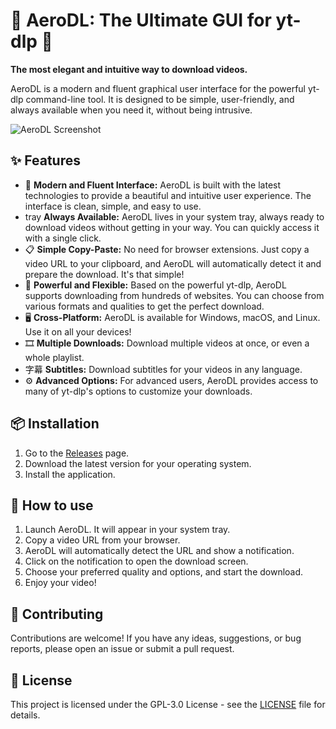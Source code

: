 # 🚀 AeroDL: The Ultimate GUI for yt-dlp 🚀

**The most elegant and intuitive way to download videos.**

AeroDL is a modern and fluent graphical user interface for the powerful yt-dlp command-line tool. It is designed to be simple, user-friendly, and always available when you need it, without being intrusive.

![AeroDL Screenshot](https://via.placeholder.com/800x600.png?text=AeroDL+Screenshot)

## ✨ Features

*   🎨 **Modern and Fluent Interface:** AeroDL is built with the latest technologies to provide a beautiful and intuitive user experience. The interface is clean, simple, and easy to use.
*   tray **Always Available:** AeroDL lives in your system tray, always ready to download videos without getting in your way. You can quickly access it with a single click.
*   📋 **Simple Copy-Paste:** No need for browser extensions. Just copy a video URL to your clipboard, and AeroDL will automatically detect it and prepare the download. It's that simple!
*   💪 **Powerful and Flexible:** Based on the powerful yt-dlp, AeroDL supports downloading from hundreds of websites. You can choose from various formats and qualities to get the perfect download.
*   🖥️ **Cross-Platform:** AeroDL is available for Windows, macOS, and Linux. Use it on all your devices!
*   🎞️ **Multiple Downloads:** Download multiple videos at once, or even a whole playlist.
*   字幕 **Subtitles:** Download subtitles for your videos in any language.
*   ⚙️ **Advanced Options:** For advanced users, AeroDL provides access to many of yt-dlp's options to customize your downloads.

## 📦 Installation

1.  Go to the [Releases](https://github.com/kdroidFilter/ytdlpgui/releases) page.
2.  Download the latest version for your operating system.
3.  Install the application.

## 🚀 How to use

1.  Launch AeroDL. It will appear in your system tray.
2.  Copy a video URL from your browser.
3.  AeroDL will automatically detect the URL and show a notification.
4.  Click on the notification to open the download screen.
5.  Choose your preferred quality and options, and start the download.
6.  Enjoy your video!

## 🤝 Contributing

Contributions are welcome! If you have any ideas, suggestions, or bug reports, please open an issue or submit a pull request.

## 📄 License

This project is licensed under the GPL-3.0 License - see the [LICENSE](LICENSE) file for details.